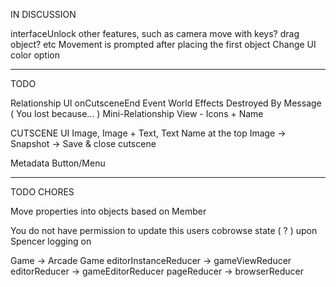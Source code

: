 IN DISCUSSION

interfaceUnlock other features, such as camera move with keys? drag object? etc
Movement is prompted after placing the first object
Change UI color option

---
TODO

Relationship UI
  onCutsceneEnd Event
  World Effects
  Destroyed By Message ( You lost because... )
  Mini-Relationship View - Icons + Name

CUTSCENE UI
  Image, Image + Text, Text
  Name at the top
  Image -> Snapshot -> Save & close cutscene

Metadata Button/Menu

---
TODO CHORES 

Move properties into objects based on Member

You do not have permission to update this users cobrowse state ( ? ) upon Spencer logging on 

Game -> Arcade Game
editorInstanceReducer -> gameViewReducer
editorReducer -> gameEditorReducer
pageReducer -> browserReducer